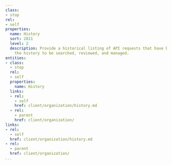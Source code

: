 ```yaml
---
class:
- stop
rel:
- self
properties:
  name: History
  sort: 2811
  level: 2
  description: Provide a historical listing of API requests that have been made, allowing
    the history to be searched, reviewed, and managed.
entities:
- class:
  - stop
  rel:
  - self
  properties:
    name: History
  links:
  - rel:
    - self
    href: client/organization/history.md
  - rel:
    - parent
    href: client/organization/
links:
- rel:
  - self
  href: client/organization/history.md
- rel:
  - parent
  href: client/organization/
...
```

